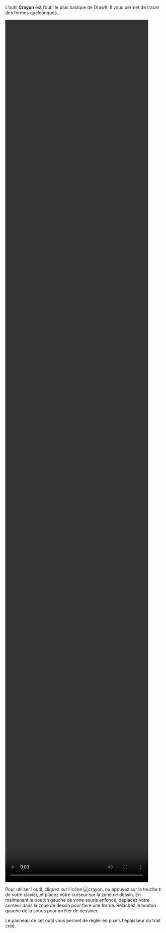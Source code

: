 L’outil **Crayon** est l’outil le plus basique de DrawIt. Il vous permet de tracer des formes quelconques. 

<video width="90%" height="70%" class="doc-fig" autoplay loop>
    <source src="/assets/doc/vid/crayon.webm" type="video/webm">
</video>

Pour utiliser l’outil, cliquez sur l’icône ![crayon](/assets/sidebar-icons/gimp-tool-pencil.png), ou appuyez sur la touche **`C`** de votre clavier, et placez votre curseur sur la zone de dessin. En maintenant le bouton gauche de votre souris enfoncé, déplacez votre curseur dans la zone de dessin pour faire une forme. Relâchez le bouton gauche de la souris pour arrêter de dessiner.

Le panneau de cet outil vous permet de régler en pixels l'épaisseur du trait créé. 
